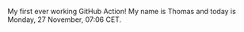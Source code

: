 My first ever working GitHub Action!
My name is Thomas and today is Monday, 27 November, 07:06 CET. 
